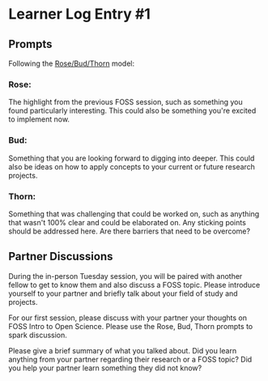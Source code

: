 # Learner Log Entry #1 

## Prompts
Following the [Rose/Bud/Thorn](https://www.panoramaed.com/blog/rose-bud-thorn-activity-and-worksheet#:~:text=%22Rose%2C%20Bud%2C%20Thorn%22%20is%20a%20mindful%20design%2D,day%2C%20week%2C%20or%20month.) model:

### Rose:
The highlight from the previous FOSS session, such as something you found particularly interesting. This could also be something you're excited to implement now.


### Bud: 
Something that you are looking forward to digging into deeper. This could also be ideas on how to apply concepts to your current or future research projects.

### Thorn: 
Something that was challenging that could be worked on, such as anything that wasn't 100% clear and could be elaborated on. Any sticking points should be addressed here. Are there barriers that need to be overcome?

## Partner Discussions

During the in-person Tuesday session, you will be paired with another fellow to get to know them and also discuss a FOSS topic. Please introduce yourself to your partner and briefly talk about your field of study and projects. 

For our first session, please discuss with your partner your thoughts on FOSS Intro to Open Science. Please use the Rose, Bud, Thorn prompts to spark discussion. 

Please give a brief summary of what you talked about. Did you learn anything from your partner regarding their research or a FOSS topic? Did you help your partner learn something they did not know? 

